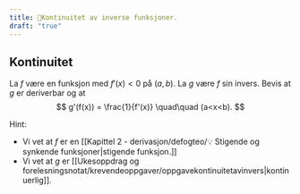 ```yaml
---
title: 🧠Kontinuitet av inverse funksjoner.
draft: "true"
---
```

## Kontinuitet

La $f$ være en funksjon med $f'(x)<0$ på $(a,b)$. La $g$ være $f$ sin invers. Bevis at $g$ er deriverbar og at 
$$
g'(f(x)) = \frac{1}{f'(x)} \quad\quad (a<x<b).
$$

Hint: 
- Vi vet at $f$ er en [[Kapittel 2 - derivasjon/defogteo/💡 Stigende og synkende funksjoner|stigende funksjon.]]
- Vi vet at $g$ er [[Ukesoppdrag og forelesningsnotat/krevendeoppgaver/oppgavekontinuitetavinvers|kontinuerlig]].

